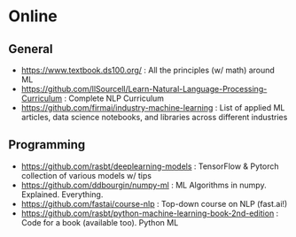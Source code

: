Online
======

General
-------

- https://www.textbook.ds100.org/ : All the principles (w/ math) around ML
- https://github.com/llSourcell/Learn-Natural-Language-Processing-Curriculum : Complete NLP Curriculum
- https://github.com/firmai/industry-machine-learning : List of applied ML articles, data science notebooks, and libraries across different industries


Programming
-----------

- https://github.com/rasbt/deeplearning-models : TensorFlow & Pytorch collection of various models w/ tips
- https://github.com/ddbourgin/numpy-ml : ML Algorithms in numpy. Explained. Everything.
- https://github.com/fastai/course-nlp : Top-down course on NLP (fast.ai!)
- https://github.com/rasbt/python-machine-learning-book-2nd-edition : Code for a book (available too). Python ML
